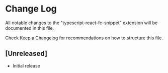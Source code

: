 # Change Log

All notable changes to the "typescript-react-fc-snippet" extension will be documented in this file.

Check [Keep a Changelog](http://keepachangelog.com/) for recommendations on how to structure this file.

## [Unreleased]

- Initial release